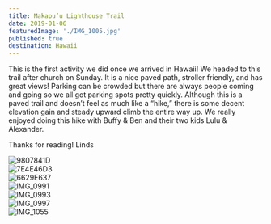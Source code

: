 ```yaml
---
title: Makapu’u Lighthouse Trail
date: 2019-01-06
featuredImage: './IMG_1005.jpg'
published: true
destination: Hawaii
---
```


This is the first activity we did once we arrived in Hawaii! We headed to this trail after church on Sunday.
It is a nice paved path, stroller friendly, and has great views!
Parking can be crowded but there are always people coming and going so we all got parking spots pretty quickly.
Although this is a paved trail and doesn’t feel as much like a “hike,” there is some decent elevation gain and steady upward climb the entire way up.
We really enjoyed doing this hike with Buffy & Ben and their two kids Lulu & Alexander. 

Thanks for reading!
Linds

![9807841D](/9807841D-0C90-4117-934D-DC4686970F1A.JPG)
<br />
![7E4E46D3](/7E4E46D3-EC56-4F0F-A115-E8AB89ECB406.JPG)
<br />
![6629E637](/6629E637-D9A4-4E45-9F0D-2D52627F159E.JPG)
<br />
![IMG_0991](/IMG_0991.jpg)
<br />
![IMG_0993](/IMG_0993.jpg)
<br />
![IMG_0997](/IMG_0997.jpg)
<br />
![IMG_1055](/IMG_1055.jpg)
<br />